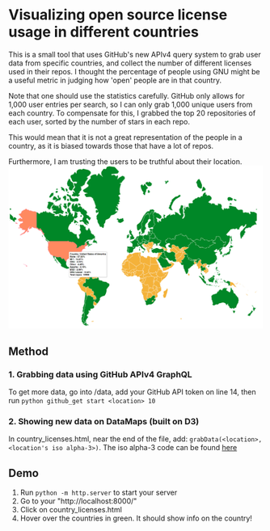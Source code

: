 # Visualizing open source license usage in different countries
This is a small tool that uses GitHub's new APIv4 query system to grab user data from specific countries, and collect the number of different licenses used in their repos. I thought the percentage of people using GNU might be a useful metric in judging how 'open' people are in that country.

Note that one should use the statistics carefully. GitHub only allows for 1,000 user entries per search, so I can only grab 1,000 unique users from each country. To compensate for this, I grabbed the top 20 repositories of each user, sorted by the number of stars in each repo.

This would mean that it is not a great representation of the people in a country, as it is biased towards those that have a lot of repos.

Furthermore, I am trusting the users to be truthful about their location.
![Screenshot](sample.png)
## Method
### 1. Grabbing data using GitHub APIv4 GraphQL
To get more data, go into /data, add your GitHub API token on line 14, then run `python github_get start <location> 10`
### 2. Showing new data on DataMaps (built on D3)
In country_licenses.html, near the end of the file, add: `grabData(<location>, <location's iso alpha-3>)`. The iso alpha-3 code can be found [here](https://en.wikipedia.org/wiki/ISO_3166-1_alpha-3)
## Demo
1. Run `python -m http.server` to start your server
2. Go to your "http://localhost:8000/"
3. Click on country_licenses.html
4. Hover over the countries in green. It should show info on the country!
